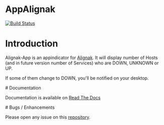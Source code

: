 # AppAlignak

[![Build Status](https://travis-ci.org/Alignak-monitoring-contrib/alignak-app.svg?branch=develop)](https://travis-ci.org/Alignak-monitoring-contrib/alignak-app)

# Introduction

Alignak-App is an appindicator for [Alignak](https://alignak-monitoring.github.io). It will display number of Hosts (and in future version number of Services) who are DOWN, UNKNOWN or UP.

If some of them change to DOWN, you'll be notified on your desktop.

# Documentation

Documentation is available on [Read The Docs](http://alignak-app.readthedocs.io/en/latest/index.html)

# Bugs / Enhancements

Please open any issue on this [repository](https://github.com/Alignak-monitoring-contrib/alignak-app/issues).
